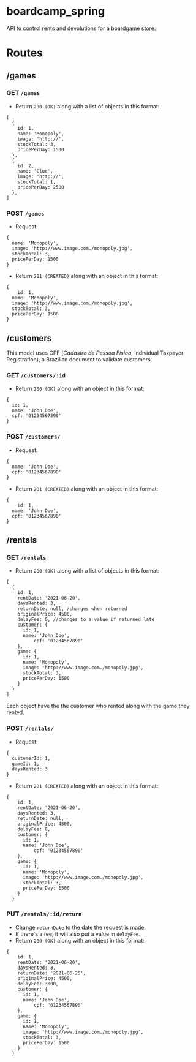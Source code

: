 # boardcamp_spring

API to control rents and devolutions for a boardgame store.

# Routes

## /games
### GET `/games`
- Return `200 (OK)` along with a list of objects in this format:
```
[
  {
    id: 1,
    name: 'Monopoly',
    image: 'http://',
    stockTotal: 3,
    pricePerDay: 1500
  },
  {
    id: 2,
    name: 'Clue',
    image: 'http://',
    stockTotal: 1,
    pricePerDay: 2500
  },
]
```

### POST `/games`
- Request:
```
{
  name: 'Monopoly',
  image: 'http://www.image.com./monopoly.jpg',
  stockTotal: 3,
  pricePerDay: 1500
}
```
- Return `201 (CREATED)` along with an object in this format:
```
{
	id: 1,
  name: 'Monopoly',
  image: 'http://www.image.com./monopoly.jpg',
  stockTotal: 3,
  pricePerDay: 1500
}
```

## /customers
This model uses CPF (_Cadastro de Pessoa Física_, Individual Taxpayer Registration), a Brazilian document to validate customers.

### GET `/customers/:id`
- Return `200 (OK)` along with an object in this format:
```
{
  id: 1,
  name: 'John Doe',
  cpf: '01234567890'
}
```

### POST `/customers/`
- Request:
```
{
  name: 'John Doe',
  cpf: '01234567890'
}
```
- Return `201 (CREATED)` along with an object in this format:
```
{
	id: 1,
  name: 'John Doe',
  cpf: '01234567890'
}
```

## /rentals
### GET `/rentals`
- Return `200 (OK)` along with a list of objects in this format:
```
[
  {
    id: 1,
    rentDate: '2021-06-20',
    daysRented: 3,
    returnDate: null, /changes when returned
    originalPrice: 4500,
    delayFee: 0, //changes to a value if returned late
    customer: {
      id: 1,
      name: 'John Doe',
		  cpf: '01234567890'
    },
    game: {
      id: 1,
      name: 'Monopoly',
      image: 'http://www.image.com./monopoly.jpg',
      stockTotal: 3,
      pricePerDay: 1500
    }
  }
]
```
Each object have the the customer who rented along with the game they rented.


### POST `/rentals/`
- Request:
```
{
  customerId: 1,
  gameId: 1,
  daysRented: 3
}
```
- Return `201 (CREATED)` along with an object in this format:
```
{
    id: 1,
    rentDate: '2021-06-20',
    daysRented: 3,
    returnDate: null, 
    originalPrice: 4500,
    delayFee: 0, 
    customer: {
      id: 1,
      name: 'John Doe',
		  cpf: '01234567890'
    },
    game: {
      id: 1,
      name: 'Monopoly',
      image: 'http://www.image.com./monopoly.jpg',
      stockTotal: 3,
      pricePerDay: 1500
    }
  }
```

### PUT `/rentals/:id/return`
- Change `returnDate` to the date the request is made.
- If there's a fee, it will also put a value in `delayFee`.
- Return `200 (OK)` along with an object in this format:
```
{
    id: 1,
    rentDate: '2021-06-20',
    daysRented: 3,
    returnDate: '2021-06-25', 
    originalPrice: 4500,
    delayFee: 3000, 
    customer: {
      id: 1,
      name: 'John Doe',
		  cpf: '01234567890'
    },
    game: {
      id: 1,
      name: 'Monopoly',
      image: 'http://www.image.com./monopoly.jpg',
      stockTotal: 3,
      pricePerDay: 1500
    }
  }
```
